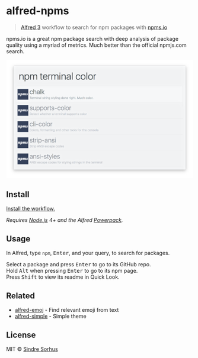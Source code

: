 # alfred-npms

> [Alfred 3](https://www.alfredapp.com) workflow to search for npm packages with [npms.io](https://npms.io)

npms.io is a great npm package search with deep analysis of package quality using a myriad of metrics. Much better than the official npmjs.com search.

<img src="screenshot.png" width="694">


## Install

[Install the workflow.](http://www.packal.org/workflow/npms-0)

*Requires [Node.js](https://nodejs.org) 4+ and the Alfred [Powerpack](https://www.alfredapp.com/powerpack/).*


## Usage

In Alfred, type `npm`, <kbd>Enter</kbd>, and your query, to search for packages.

Select a package and press <kbd>Enter</kbd> to go to its GitHub repo.<br>
Hold <kbd>Alt</kbd> when pressing <kbd>Enter</kbd> to go to its npm page.<br>
Press <kbd>Shift</kbd> to view its readme in Quick Look.


## Related

- [alfred-emoj](https://github.com/sindresorhus/alfred-emoj) - Find relevant emoji from text
- [alfred-simple](https://github.com/sindresorhus/alfred-simple) - Simple theme


## License

MIT © [Sindre Sorhus](https://sindresorhus.com)
